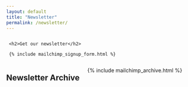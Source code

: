 ```yaml
---
layout: default
title: "Newsletter"
permalink: /newsletter/
---
```




<div class="row">

  <div class="medium-6 columns" markdown="0">
  
     <h2>Get our newsletter</h2>
     
     {% include mailchimp_signup_form.html %}

  </div>


  <div class="medium-6 columns" markdown="0">

   <h2>Newsletter Archive</h2>

   {% include mailchimp_archive.html %}

  </div>

</div>
